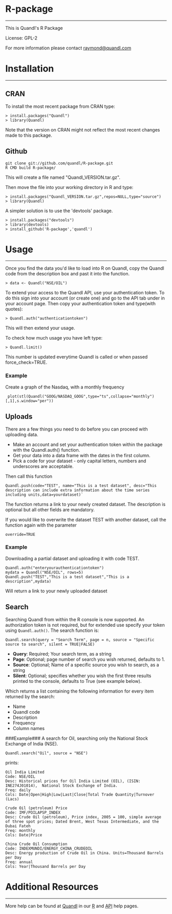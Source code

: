 R-package
=========
---

This is Quandl's R Package

License: GPL-2

For more information please contact raymond@quandl.com

# Installation #
---


## CRAN ##

To install the most recent package from CRAN type:

    > install.packages("Quandl")
    > library(Quandl)
    
Note that the version on CRAN might not reflect the most recent changes made to this package.

## Github ##

    git clone git://github.com/quandl/R-package.git
    R CMD build R-package/

This will create a file named "Quandl_VERSION.tar.gz". 

Then move the file into your working directory in R and type:

    > install.packages("Quandl_VERSION.tar.gz",repos=NULL,type="source")
    > library(Quandl)

A simpler solution is to use the 'devtools' package.

    > install.packages("devtools")
    > library(devtools)
    > install_github('R-package','quandl')
# Usage #
---

Once you find the data you'd like to load into R on Quandl, copy the Quandl code from the description box and past it into the function.

    > data <- Quandl("NSE/OIL")

To extend your access to the Quandl API, use your authentication token. To do this sign into your account (or create one) and go to the API tab under in your account page. Then copy your authentication token and type(with quotes):

    > Quandl.auth("authenticationtoken")

This will then extend your usage.

To check how much usage you have left type:

    > Quandl.limit()

This number is updated everytime Quandl is called or when passed force_check=TRUE.

### Example ###
Create a graph of the Nasdaq, with a monthly frequency
	 
	 plot(stl(Quandl("GOOG/NASDAQ_GOOG",type="ts",collapse="monthly")[,1],s.window="per"))


## Uploads ##
There are a few things you need to do before you can proceed with uploading data.
 * Make an account and set your authentication token within the package with the Quandl.auth() function.
 *   Get your data into a data frame with the dates in the first column.
 * Pick a code for your dataset - only capital letters, numbers and underscores are acceptable.

Then call this function 	

	Quandl.push(code="TEST", name="This is a test dataset", desc="This description can include extra information about the time series including units,data=yourdataset)`

The function returns a link to your newly created dataset. The description is optional but all other fields are mandatory.

If you would like to overwrite the dataset TEST with another dataset, call the function again with the parameter

    override=TRUE
    

### Example ###
Downloading a partial dataset and uploading it with code TEST. 

    Quandl.auth("enteryourauthenticationtoken")
    mydata = Quandl("NSE/OIL", rows=5)
    Quandl.push("TEST","This is a test dataset","This is a 	description",mydata)
    

Will return a link to your newly uploaded dataset
    
## Search ##
Searching Quandl from within the R console is now supported. An authorization token is not required, but for extended use specify your token using `Quandl.auth()`.  The search function is:

	Quandl.search(query = "Search Term", page = n, source = "Specific source to search", silent = TRUE|FALSE)

* **Query**: Required; Your search term, as a string
* **Page**: Optional; page number of search you wish returned, defaults to 1.
* **Source**: Optional; Name of a specific source you wish to search, as a string
* **Silent**: Optional; specifies whether you wish the first three results printed to the console, defaults to True (see example below).

Which returns a list containing the following information for every item returned by the search:

* Name
* Quandl code
* Description
* Frequency
* Column names  


###Example###
A search for Oil,  searching only the National Stock Exchange of India (NSE).

	Quandl.search("Oil", source = "NSE")
	
prints:

	Oil India Limited
	Code: NSE/OIL
	Desc: Historical prices for Oil India Limited (OIL), (ISIN: INE274J01014),  National Stock Exchange of India.
	Freq: daily
	Cols: Date|Open|High|Low|Last|Close|Total Trade Quantity|Turnover (Lacs)

	Crude Oil (petroleum) Price
	Code: IMF/POILAPSP_INDEX
	Desc: Crude Oil (petroleum), Price index, 2005 = 100, simple average of three spot prices; Dated Brent, West Texas Intermediate, and the Dubai Fateh
	Freq: monthly
	Cols: Date|Price

	China Crude Oil Consumption
	Code: INDEXMUNDI/ENERGY_CHINA_CRUDEOIL
	Desc: Energy production of Crude Oil in China. Units=Thousand Barrels per Day
	Freq: annual
	Cols: Year|Thousand Barrels per Day

# Additional Resources #
---
    
More help can be found at [Quandl](http://www.quandl.com) in our [R](http://www.quandl.com/help/r) and [API](http://www.quandl.com/api) help pages.
